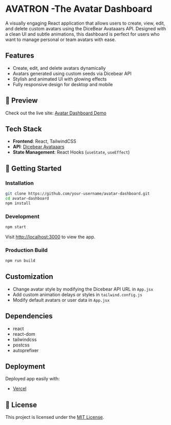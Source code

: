 # AVATRON -The Avatar Dashboard

A visually engaging React application that allows users to create, view, edit, and delete custom avatars using the DiceBear Avataaars API. Designed with a clean UI and subtle animations, this dashboard is perfect for users who want to manage personal or team avatars with ease.


## Features

-  Create, edit, and delete avatars dynamically
-  Avatars generated using custom seeds via Dicebear API
-  Stylish and animated UI with glowing effects
-  Fully responsive design for desktop and mobile


## 📸 Preview

Check out the live site: [Avatar Dashboard Demo](https://avatron-coral.vercel.app/)


## Tech Stack

- **Frontend**: React, TailwindCSS
- **API**: [Dicebear Avataaars](https://www.dicebear.com/styles/avataaars/)
- **State Management**: React Hooks (`useState`, `useEffect`)


## 🚀 Getting Started

### Installation

```bash
git clone https://github.com/your-username/avatar-dashboard.git
cd avatar-dashboard
npm install
```

### Development

```bash
npm start
```

Visit [http://localhost:3000](http://localhost:3000) to view the app.

### Production Build

```bash
npm run build
```


##  Customization

- Change avatar style by modifying the Dicebear API URL in `App.jsx`
-  Add custom animation delays or styles in `tailwind.config.js`
-  Modify default avatars or user data in `App.jsx`


## Dependencies

- react
- react-dom
- tailwindcss
- postcss
- autoprefixer


##  Deployment

Deployed  app easily with:

- [Vercel](https://vercel.com/)

## 📄 License

This project is licensed under the [MIT License](LICENSE).



